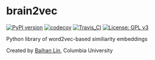 # brain2vec

[![PyPI version](https://badge.fury.io/py/brain2vec.svg)](https://badge.fury.io/py/brain2vec)  [![codecov](https://codecov.io/gh/doerlbh/brain2vec/branch/main/graph/badge.svg?token=)](https://codecov.io/gh/doerlbh/brain2vec) [![Travis_CI](https://travis-ci.com/doerlbh/brain2vec.svg?token=&branch=main)](https://travis-ci.com/doerlbh/brain2vec)  [![License: GPL v3](https://img.shields.io/badge/License-GPLv3-blue.svg)](https://www.gnu.org/licenses/gpl-3.0)

Python library of word2vec-based similiarity embeddings

Created by [Baihan Lin](https://www.baihan.nyc), Columbia University